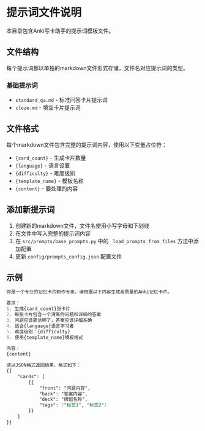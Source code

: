 # 提示词文件说明

本目录包含Anki写卡助手的提示词模板文件。

## 文件结构

每个提示词都以单独的markdown文件形式存储，文件名对应提示词的类型。

### 基础提示词

- `standard_qa.md` - 标准问答卡片提示词
- `cloze.md` - 填空卡片提示词

## 文件格式

每个markdown文件包含完整的提示词内容，使用以下变量占位符：

- `{card_count}` - 生成卡片数量
- `{language}` - 语言设置
- `{difficulty}` - 难度级别
- `{template_name}` - 模板名称
- `{content}` - 要处理的内容

## 添加新提示词

1. 创建新的markdown文件，文件名使用小写字母和下划线
2. 在文件中写入完整的提示词内容
3. 在 `src/prompts/base_prompts.py` 中的 `_load_prompts_from_files` 方法中添加配置
4. 更新 `config/prompts_config.json` 配置文件

## 示例

```markdown
你是一个专业的记忆卡片制作专家。请根据以下内容生成高质量的Anki记忆卡片。

要求：
1. 生成{card_count}张卡片
2. 每张卡片包含一个清晰的问题和详细的答案
3. 问题应该简洁明了，答案应该详细准确
4. 适合{language}语言学习者
5. 难度级别：{difficulty}
6. 使用{template_name}模板格式

内容：
{content}

请以JSON格式返回结果，格式如下：
{{
    "cards": [
        {{
            "front": "问题内容",
            "back": "答案内容",
            "deck": "牌组名称",
            "tags": ["标签1", "标签2"]
        }}
    ]
}}
```
